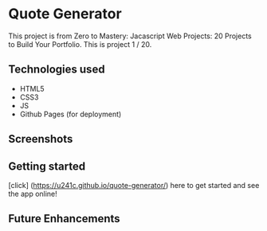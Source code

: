 # Quote Generator
This project is from Zero to Mastery: Jacascript Web Projects: 20 Projects to Build Your Portfolio. This is project 1 / 20.


## Technologies used
- HTML5
- CSS3
- JS
- Github Pages (for deployment)

## Screenshots


## Getting started

[click] (https://u241c.github.io/quote-generator/) here to get started and see the app online! 

## Future Enhancements

